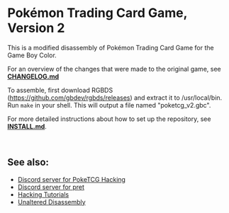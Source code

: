 # Pokémon Trading Card Game, Version 2

This is a modified disassembly of Pokémon Trading Card Game for the Game Boy Color.

For an overview of the changes that were made to the original game, see [**CHANGELOG.md**](CHANGELOG.md)

To assemble, first download RGBDS (https://github.com/gbdev/rgbds/releases) and extract it to /usr/local/bin.
Run `make` in your shell. This will output a file named "poketcg_v2.gbc".

For more detailed instructions about how to set up the repository, see [**INSTALL.md**](INSTALL.md).



<br/>

## See also:
- [Discord server for PokeTCG Hacking]
- [Discord server for pret]
- [Hacking Tutorials]
- [Unaltered Disassembly]

[Discord server for PokeTCG Hacking]: https://discord.gg/K2kfTx2xRf
[Discord server for pret]: https://discord.gg/d5dubZ3
[Hacking Tutorials]: https://github.com/pret/poketcg/wiki/Tutorials
[Unaltered Disassembly]: https://github.com/pret/poketcg
